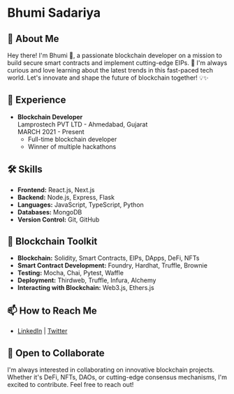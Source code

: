 # Bhumi Sadariya

## 👋 About Me
Hey there! I'm Bhumi 🌟, a passionate blockchain developer on a mission to build secure smart contracts and implement cutting-edge EIPs. 🚀 I'm always curious and love learning about the latest trends in this fast-paced tech world. Let's innovate and shape the future of blockchain together! 💡✨

## 💼 Experience
- **Blockchain Developer**  
  Lamprostech PVT LTD - Ahmedabad, Gujarat  
  MARCH 2021 - Present  
  - Full-time blockchain developer
  - Winner of multiple hackathons

## 🛠️ Skills
- **Frontend:** React.js, Next.js
- **Backend:** Node.js, Express, Flask
- **Languages:** JavaScript, TypeScript, Python
- **Databases:** MongoDB
- **Version Control:** Git, GitHub

## 💼 Blockchain Toolkit
- **Blockchain:** Solidity, Smart Contracts, EIPs, DApps, DeFi, NFTs
- **Smart Contract Development:** Foundry, Hardhat, Truffle, Brownie
- **Testing:** Mocha, Chai, Pytest, Waffle
- **Deployment:** Thirdweb, Truffle, Infura, Alchemy
- **Interacting with Blockchain:** Web3.js, Ethers.js

## 📫 How to Reach Me
- [LinkedIn](https://www.linkedin.com/in/bhumi-sadariya-52588a189/) | [Twitter](https://x.com/BhumiSadariya)

## 🤝 Open to Collaborate
I'm always interested in collaborating on innovative blockchain projects. Whether it's DeFi, NFTs, DAOs, or cutting-edge consensus mechanisms, I'm excited to contribute. Feel free to reach out!
